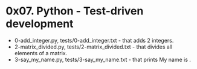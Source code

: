 # 0x07. Python - Test-driven development

- 0-add_integer.py, tests/0-add_integer.txt - that adds 2 integers.
- 2-matrix_divided.py, tests/2-matrix_divided.txt - that divides all elements of a matrix.
- 3-say_my_name.py, tests/3-say_my_name.txt - that prints My name is <first name> <last name>.